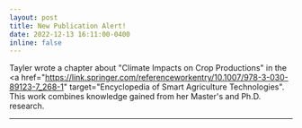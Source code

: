 ```yaml
---
layout: post
title: New Publication Alert!
date: 2022-12-13 16:11:00-0400
inline: false
---
```


Tayler wrote a chapter about "Climate Impacts on Crop Productions" in the <a href="https://link.springer.com/referenceworkentry/10.1007/978-3-030-89123-7_268-1" target="Encyclopedia of Smart Agriculture Technologies"</a>. This work combines knowledge gained from her Master's and Ph.D. research.

***

